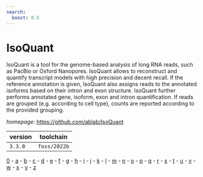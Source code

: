```yaml
---
search:
  boost: 0.5
---
```

# IsoQuant

IsoQuant is a tool for the genome-based analysis of long RNA reads,  such as PacBio or Oxford Nanopores. IsoQuant allows to reconstruct and quantify  transcript models with high precision and decent recall. If the reference annotation is given,  IsoQuant also assigns reads to the annotated isoforms based on their intron and exon structure.  IsoQuant further performs annotated gene, isoform, exon and intron quantification.  If reads are grouped (e.g. according to cell type), counts are reported according to the provided grouping.

*homepage*: <https://github.com/ablab/IsoQuant>

version | toolchain
--------|----------
``3.3.0`` | ``foss/2022b``

[0](../0/index.md) - [a](../a/index.md) - [b](../b/index.md) - [c](../c/index.md) - [d](../d/index.md) - [e](../e/index.md) - [f](../f/index.md) - [g](../g/index.md) - [h](../h/index.md) - [i](../i/index.md) - [j](../j/index.md) - [k](../k/index.md) - [l](../l/index.md) - [m](../m/index.md) - [n](../n/index.md) - [o](../o/index.md) - [p](../p/index.md) - [q](../q/index.md) - [r](../r/index.md) - [s](../s/index.md) - [t](../t/index.md) - [u](../u/index.md) - [v](../v/index.md) - [w](../w/index.md) - [x](../x/index.md) - [y](../y/index.md) - [z](../z/index.md)

